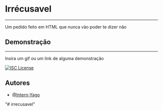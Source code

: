 # Irrécusavel
---
Um pedido feito em HTML que nunca vão poder te dizer não

## Demonstração
---
Insira um gif ou um link de alguma demonstração


[![ ISC License](https://img.shields.io/badge/License-ISC-green.svg)](https://choosealicense.com/licenses/ISC/)

## Autores

- [@Intern-Yago](https://www.github.com/Intern-Yago)


"# irrecusavel" 
